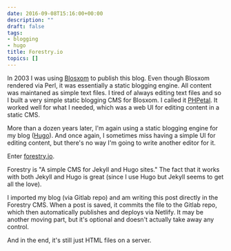 ```yaml
---
date: 2016-09-08T15:16:00+00:00
description: ""
draft: false
tags:
- blogging
- hugo
title: Forestry.io
topics: []
---
```


In 2003 I was using [Blosxom](http://blosxom.sourceforge.net) to publish this blog. Even though Blosxom rendered via Perl, it was essentially a static blogging engine. All content was maintaned as simple text files. I tired of always editing text files and so I built a very simple static blogging CMS for Blosxom. I called it [PHPetal](https://www.baty.net/phpetal/). It worked well for what I needed, which was a web UI for editing content in a static CMS.

More than a dozen years later, I'm again using a static blogging engine for my blog ([Hugo](http://gohugo.io)). And once again, I sometimes miss having a simple UI for editing content, but there's no way I'm going to write another editor for it.

Enter [forestry.io](https://forestry.io). 

Forestry is "A simple CMS for Jekyll and Hugo sites." The fact that it works with both Jekyll and Hugo is great (since I use Hugo but Jekyll seems to get all the love). 

I imported my blog (via  Gitlab repo) and am writing this post directly in the
Forestry CMS. When a post is saved, it commits the file to the Gitlab repo,
which then automatically publishes and deploys via Netlify. It may be another
moving part, but it's optional and doesn't actually take away any control.

And in the end, it's still just HTML files on a server.

